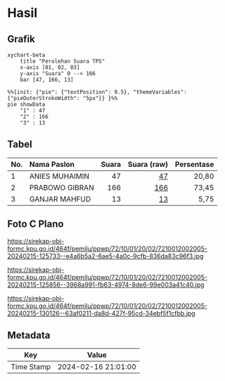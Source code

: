 # Hasil

## Grafik

```mermaid
xychart-beta
    title "Perolehan Suara TPS"
    x-axis [01, 02, 03]
    y-axis "Suara" 0 --> 166
    bar [47, 166, 13]
```

```mermaid
%%{init: {"pie": {"textPosition": 0.5}, "themeVariables": {"pieOuterStrokeWidth": "5px"}} }%%
pie showData
    "1" : 47
    "2" : 166
    "3" : 13
```

## Tabel

| No. | Nama Paslon    | Suara | Suara (raw) | Persentase |
|:--- |:-------------- | -----:| -----------:| ----------:|
| 1   | ANIES MUHAIMIN | 47    | [47][p-1]   | 20,80      |
| 2   | PRABOWO GIBRAN | 166   | [166][p-2]  | 73,45      |
| 3   | GANJAR MAHFUD  | 13    | [13][p-3]   | 5,75       |


[p-1]: https://github.com/gigit-pemilu/pemilu-2024-72-sulawesi-tengah/blob/main/pilpres/hitung-suara/sub/72-sulawesi-tengah/sub/10-sigi/sub/01-sigi-biromaru/sub/2002-sidondo-i/sub/005-tps/sub/paslon-1.txt
[p-2]: https://github.com/gigit-pemilu/pemilu-2024-72-sulawesi-tengah/blob/main/pilpres/hitung-suara/sub/72-sulawesi-tengah/sub/10-sigi/sub/01-sigi-biromaru/sub/2002-sidondo-i/sub/005-tps/sub/paslon-2.txt
[p-3]: https://github.com/gigit-pemilu/pemilu-2024-72-sulawesi-tengah/blob/main/pilpres/hitung-suara/sub/72-sulawesi-tengah/sub/10-sigi/sub/01-sigi-biromaru/sub/2002-sidondo-i/sub/005-tps/sub/paslon-3.txt

## Foto C Plano

https://sirekap-obj-formc.kpu.go.id/464f/pemilu/ppwp/72/10/01/20/02/7210012002005-20240215-125733--e4a6b5a2-6ae5-4a0c-9cfb-836da83c96f3.jpg

https://sirekap-obj-formc.kpu.go.id/464f/pemilu/ppwp/72/10/01/20/02/7210012002005-20240215-125856--3968a991-fb63-4974-8de6-99e003a41c40.jpg

https://sirekap-obj-formc.kpu.go.id/464f/pemilu/ppwp/72/10/01/20/02/7210012002005-20240215-130126--63af0211-da8d-427f-95cd-34ebf5f1cfbb.jpg


## Metadata

| Key        | Value               |
| ---------- | ------------------- |
| Time Stamp | 2024-02-16 21:01:00 |



